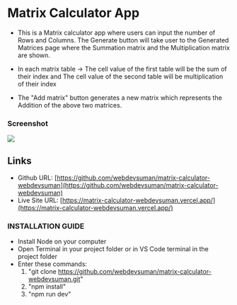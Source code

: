 # Matrix Calculator App

- This is a Matrix calculator app where users can input the number of Rows and Columns. The Generate button will take user to the Generated Matrices page where the Summation matrix and the Multiplication matrix are shown.

- In each matrix table ->
  The cell value of the first table will be the sum of their index and
  The cell value of the second table will be multiplication of their index

- The "Add matrix" button generates a new matrix which represents the Addition of the above two matrices.

### Screenshot

![](./Screenshot.png)

## Links

- Github URL: [https://github.com/webdevsuman/matrix-calculator-webdevsuman](https://github.com/webdevsuman/matrix-calculator-webdevsuman)
- Live Site URL: [https://matrix-calculator-webdevsuman.vercel.app/](https://matrix-calculator-webdevsuman.vercel.app/)

### INSTALLATION GUIDE

- Install Node on your computer
- Open Terminal in your project folder or in VS Code terminal in the project folder
- Enter these commands:
  1. "git clone https://github.com/webdevsuman/matrix-calculator-webdevsuman.git"
  2. "npm install"
  3. "npm run dev"

